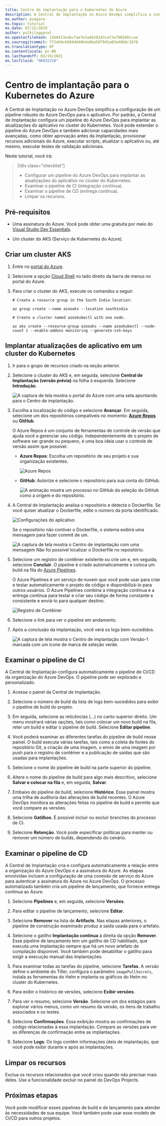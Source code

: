 ```yaml
---
title: Centro de implantação para o Kubernetes do Azure
description: A Central de Implantação no Azure DevOps simplifica a configuração de um pipeline robusto do Azure DevOps para seu aplicativo
ms.author: puagarw
ms.topic: tutorial
ms.date: 07/12/2019
author: pulkitaggarwl
ms.openlocfilehash: 15b0413eabcfae7e3a4b28243caf2a708260ccae
ms.sourcegitcommit: 772eb9c6684dd4864e0ba507945a83e48b8c16f0
ms.translationtype: HT
ms.contentlocale: pt-BR
ms.lasthandoff: 03/19/2021
ms.locfileid: "96932210"
---
```

# <a name="deployment-center-for-azure-kubernetes"></a>Centro de implantação para o Kubernetes do Azure

A Central de Implantação no Azure DevOps simplifica a configuração de um pipeline robusto do Azure DevOps para o aplicativo. Por padrão, a Central de Implantação configura um pipeline do Azure DevOps para implantar as atualizações do aplicativo no cluster do Kubernetes. Você pode estender o pipeline do Azure DevOps e também adicionar capacidades mais avançadas, como obter aprovação antes da implantação, provisionar recursos adicionais do Azure, executar scripts, atualizar o aplicativo ou, até mesmo, executar testes de validação adicionais.

Neste tutorial, você irá:

> [!div class="checklist"]
> * Configurar um pipeline do Azure DevOps para implantar as atualizações do aplicativo no cluster do Kubernetes.
> * Examinar o pipeline de CI (integração contínua).
> * Examinar o pipeline de CD (entrega contínua).
> * Limpar os recursos.

## <a name="prerequisites"></a>Pré-requisitos

* Uma assinatura do Azure. Você pode obter uma gratuita por meio do [Visual Studio Dev Essentials](https://visualstudio.microsoft.com/dev-essentials/).

* Um cluster do AKS (Serviço de Kubernetes do Azure).

## <a name="create-an-aks-cluster"></a>Criar um cluster AKS

1. Entre no [portal do Azure](https://portal.azure.com/).

1. Selecione a opção [Cloud Shell](../cloud-shell/overview.md) no lado direito da barra de menus no portal do Azure.

1. Para criar o cluster do AKS, execute os comandos a seguir:

    ```azurecli
    # Create a resource group in the South India location:

    az group create --name azooaks --location southindia

    # Create a cluster named azookubectl with one node.

    az aks create --resource-group azooaks --name azookubectl --node-count 1 --enable-addons monitoring --generate-ssh-keys
    ```

## <a name="deploy-application-updates-to-a-kubernetes-cluster"></a>Implantar atualizações de aplicativo em um cluster do Kubernetes

1. Ir para o grupo de recursos criado na seção anterior.

1. Selecione o cluster do AKS e, em seguida, selecione **Central de Implantação (versão prévia)** na folha à esquerda. Selecione **Introdução**.

   ![A captura de tela mostra o portal do Azure com uma seta apontando para o Centro de implantação.](media/deployment-center-launcher/settings.png)

1. Escolha a localização do código e selecione **Avançar**. Em seguida, selecione um dos repositórios compatíveis no momento: **[Azure Repos](/azure/devops/repos/index)** ou **GitHub**.

    O Azure Repos é um conjunto de ferramentas de controle de versão que ajuda você a gerenciar seu código. Independentemente de o projeto de software ser grande ou pequeno, é uma boa ideia usar o controle de versão assim que possível.

    - **Azure Repos**: Escolha um repositório de seu projeto e sua organização existentes.

        ![Azure Repos](media/deployment-center-launcher/azure-repos.gif)

    - **GitHub**: Autorize e selecione o repositório para sua conta do GitHub.

        ![A animação mostra um processo no GitHub da seleção do GitHub como a origem e do repositório.](media/deployment-center-launcher/github.gif)


1. A Central de Implantação analisa o repositório e detecta o Dockerfile. Se você quiser atualizar o Dockerfile, edite o número da porta identificado.

    ![Configurações do aplicativo](media/deployment-center-launcher/application-settings.png)

    Se o repositório não contiver o Dockerfile, o sistema exibirá uma mensagem para fazer commit de um.

    ![A captura de tela mostra o Centro de implantação com uma mensagem Não foi possível localizar o Dockerfile no repositório.](media/deployment-center-launcher/dockerfile.png)

1. Selecione um registro de contêiner existente ou crie um e, em seguida, selecione **Concluir**. O pipeline é criado automaticamente e coloca um build na fila do [Azure Pipelines](/azure/devops/pipelines/index).

    O Azure Pipelines é um serviço de nuvem que você pode usar para criar e testar automaticamente o projeto de código e disponibilizá-lo para outros usuários. O Azure Pipelines combina a integração contínua e a entrega contínua para testar e criar seu código de forma constante e consistente e enviá-lo para qualquer destino.

    ![Registro de Contêiner](media/deployment-center-launcher/container-registry.png)

1. Selecione o link para ver o pipeline em andamento.

1. Após a conclusão da implantação, você verá os logs bem-sucedidos.

    ![A captura de tela mostra o Centro de implantação com Versão-1 marcada com um ícone de marca de seleção verde.](media/deployment-center-launcher/logs.png)

## <a name="examine-the-ci-pipeline"></a>Examinar o pipeline de CI

A Central de Implantação configura automaticamente o pipeline de CI/CD da organização do Azure DevOps. O pipeline pode ser explorado e personalizado.

1. Acesse o painel da Central de Implantação.  

1. Selecione o número de build da lista de logs bem-sucedidos para exibir o pipeline de build do projeto.

1. Em seguida, selecione as reticências (...) no canto superior direito. Um menu mostrará várias opções, tais como colocar um novo build na fila, reter um build e editar o pipeline de build. Selecione **Editar pipeline**. 

1. Você poderá examinar as diferentes tarefas do pipeline de build nesse painel. O build executa várias tarefas, tais como a coleta de fontes do repositório Git, a criação de uma imagem, o envio de uma imagem por push para o registro de contêiner e a publicação de saídas que são usadas para implantações.

1. Selecione o nome do pipeline de build na parte superior do pipeline.

1. Altere o nome do pipeline de build para algo mais descritivo, selecione **Salvar e colocar na fila** e, em seguida, **Salvar**.

1. Embaixo do pipeline de build, selecione **Histórico**. Esse painel mostra uma trilha de auditoria das alterações de build recentes. O Azure DevOps monitora as alterações feitas no pipeline de build e permite que você compare as versões.

1. Selecione **Gatilhos**. É possível incluir ou excluir branches do processo de CI.

1. Selecione **Retenção**. Você pode especificar políticas para manter ou remover um número de builds, dependendo do cenário.

## <a name="examine-the-cd-pipeline"></a>Examinar o pipeline de CD

A Central de Implantação cria e configura automaticamente a relação entre a organização do Azure DevOps e a assinatura do Azure. As etapas envolvidas incluem a configuração de uma conexão de serviço do Azure para autenticar a assinatura do Azure no Azure DevOps. O processo automatizado também cria um pipeline de lançamento, que fornece entrega contínua ao Azure.

1. Selecione **Pipelines** e, em seguida, selecione **Versões**.

1. Para editar o pipeline de lançamento, selecione **Editar**.

1. Selecione **Remover** na lista de **Artifacts**. Nas etapas anteriores, o pipeline de construção examinado produz a saída usada para o artefato. 

1. Selecione o gatilho **Implantação contínua** à direita da opção **Remover**. Esse pipeline de lançamento tem um gatilho de CD habilitado, que executa uma implantação sempre que há um novo artefato de compilação disponível. Você também pode desabilitar o gatilho para exigir a execução manual das implantações.

1. Para examinar todas as tarefas do pipeline, selecione **Tarefas**. A versão define o ambiente do Tiller, configura o parâmetro `imagePullSecrets`, instala as ferramentas do Helm e implanta os gráficos do Helm no cluster do Kubernetes.

1. Para exibir o histórico de versões, selecione **Exibir versões**.

1. Para ver o resumo, selecione **Versão**. Selecione um dos estágios para explorar vários menus, como um resumo da versão, os itens de trabalho associados e os testes. 

1. Selecione **Confirmações**. Essa exibição mostra as confirmações de código relacionadas à essa implantação. Compare as versões para ver as diferenças de confirmação entre as implantações.

1. Selecione **Logs**. Os logs contêm informações úteis de implantação, que você pode exibir durante e após as implantações.

## <a name="clean-up-resources"></a>Limpar os recursos

Exclua os recursos relacionados que você criou quando não precisar mais deles. Use a funcionalidade excluir no painel do DevOps Projects.

## <a name="next-steps"></a>Próximas etapas

Você pode modificar esses pipelines de build e de lançamento para atender às necessidades de sua equipe. Você também pode usar esse modelo de CI/CD para outros projetos.

